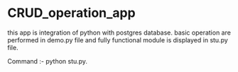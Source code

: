 # CRUD_operation_app

this app is integration of python with postgres database.
basic operation are performed in demo.py file and fully functional module is displayed in stu.py file.

Command :- python stu.py. 
